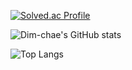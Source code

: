 [![Solved.ac Profile](http://mazassumnida.wtf/api/generate_badge?boj=wonlove20)](https://solved.ac/wonlove20)

![Dim-chae's GitHub stats](https://github-readme-stats.vercel.app/api?username=Dim-chae&show_icons=true&theme=dracula)

![Top Langs](https://github-readme-stats.vercel.app/api/top-langs/?username=Dim-chae&layout=compact&theme=dracula)

